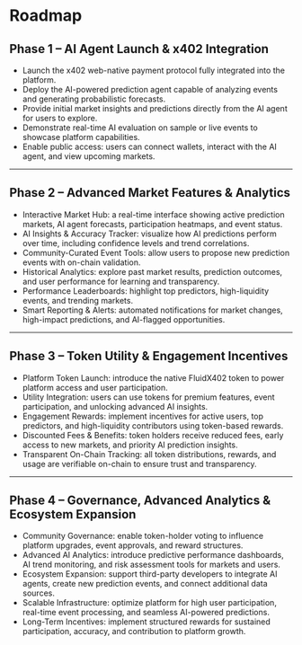 # Roadmap

## Phase 1 – AI Agent Launch & x402 Integration
- Launch the x402 web-native payment protocol fully integrated into the platform.
- Deploy the AI-powered prediction agent capable of analyzing events and generating probabilistic forecasts.
- Provide initial market insights and predictions directly from the AI agent for users to explore.
- Demonstrate real-time AI evaluation on sample or live events to showcase platform capabilities.
- Enable public access: users can connect wallets, interact with the AI agent, and view upcoming markets.

---

## Phase 2 – Advanced Market Features & Analytics
- Interactive Market Hub: a real-time interface showing active prediction markets, AI agent forecasts, participation heatmaps, and event status.
- AI Insights & Accuracy Tracker: visualize how AI predictions perform over time, including confidence levels and trend correlations.
- Community-Curated Event Tools: allow users to propose new prediction events with on-chain validation.
- Historical Analytics: explore past market results, prediction outcomes, and user performance for learning and transparency.
- Performance Leaderboards: highlight top predictors, high-liquidity events, and trending markets.
- Smart Reporting & Alerts: automated notifications for market changes, high-impact predictions, and AI-flagged opportunities.

---

## Phase 3 – Token Utility & Engagement Incentives
- Platform Token Launch: introduce the native FluidX402 token to power platform access and user participation.
- Utility Integration: users can use tokens for premium features, event participation, and unlocking advanced AI insights.
- Engagement Rewards: implement incentives for active users, top predictors, and high-liquidity contributors using token-based rewards.
- Discounted Fees & Benefits: token holders receive reduced fees, early access to new markets, and priority AI prediction insights.
- Transparent On-Chain Tracking: all token distributions, rewards, and usage are verifiable on-chain to ensure trust and transparency.

---

## Phase 4 – Governance, Advanced Analytics & Ecosystem Expansion
- Community Governance: enable token-holder voting to influence platform upgrades, event approvals, and reward structures.
- Advanced AI Analytics: introduce predictive performance dashboards, AI trend monitoring, and risk assessment tools for markets and users.
- Ecosystem Expansion: support third-party developers to integrate AI agents, create new prediction events, and connect additional data sources.
- Scalable Infrastructure: optimize platform for high user participation, real-time event processing, and seamless AI-powered predictions.
- Long-Term Incentives: implement structured rewards for sustained participation, accuracy, and contribution to platform growth.
